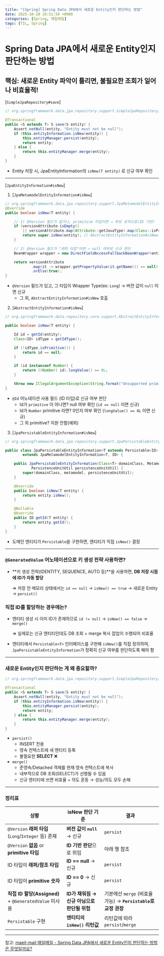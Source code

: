 ```yaml
---
title: "[Spring] Spring Data JPA에서 새로운 Entity인지 판단하는 방법"
date: 2025-10-20 19:51:59 +0900
categories: [Spring, 매일메일]
tags: [TIL, Spring]
---
```


# Spring Data JPA에서 새로운 Entity인지 판단하는 방법
## 핵심: 새로운 Entity 파악이 틀리면, 불필요한 조회가 일어나 비효율적!

[`SimpleJpaRepository#save`]

```java
// org.springframework.data.jpa.repository.support.SimpleJpaRepository;

@Transactional
public <S extends T> S save(S entity) {
    Assert.notNull(entity, "Entity must not be null");
    if (this.entityInformation.isNew(entity)) {
        this.entityManager.persist(entity);
        return entity;
    } else {
        return this.entityManager.merge(entity);
    }
}
```

- Entity 저장 시, JpaEntityInformation의 `isNew(T entity)` 로 신규 여부 확인

---

[`JpaEntityInformation#isNew`]

1) [`JpaMetamodelEntityInformation#isNew`]

  ```java
  // org.springframework.data.jpa.repository.support.JpaMetamodelEntityInformation
  @Override
  public boolean isNew(T entity) {
  
      // 1) @Version 필드가 없거나, primitive 타입이면 → 부모 로직으로(ID 기반)
      if (versionAttribute.isEmpty()
          || versionAttribute.map(Attribute::getJavaType).map(Class::isPrimitive).orElse(false)) {
          return super.isNew(entity); // AbstractEntityInformation#isNew
      }
  
      // 2) @Version 필드가 "래퍼 타입"이면 → null 여부로 신규 판단
      BeanWrapper wrapper = new DirectFieldAccessFallbackBeanWrapper(entity);
  
      return versionAttribute
              .map(it -> wrapper.getPropertyValue(it.getName()) == null)
              .orElse(true);
  }
  ```
  
  - `@Version` 필드가 있고, 그 타입이  Wrapper Type(ex: `Long`) → 버전 값이 `null` 이면 신규
    - 그 외, `AbstractEntityInformation#isNew` 호출

2) [`AbstractEntityInformation#isNew`]

```java
// org.springframework.data.repository.core.support.AbstractEntityInformation

public boolean isNew(T entity) {

    Id id = getId(entity);
    Class<ID> idType = getIdType();

    if (!idType.isPrimitive()) {
        return id == null;
    }

    if (id instanceof Number) {
        return ((Number) id).longValue() == 0L;
    }

    throw new IllegalArgumentException(String.format("Unsupported primitive id type %s", idType));
}
```

- `@Id` 어노테이션 사용 필드 (ID 타입)로 신규 여부 판단
  - Id가 `primitive` 이 아니면? null 여부 확인 (`id == null` 이면 신규)
  - Id가 `Number` primitive 라면? 0인지 여부 확인 (`longValue() == 0L` 이면 신규)
  - 그 외 primitive? 지원 안함(예외)

3) [`JpaPersistableEntityInformation#isNew`]

```java
// org.springframework.data.jpa.repository.support.JpaPersistableEntityInformation

public class JpaPersistableEntityInformation<T extends Persistable<ID>, ID> 
        extends JpaMetamodelEntityInformation<T, ID> {

    public JpaPersistableEntityInformation(Class<T> domainClass, Metamodel metamodel, 
            PersistenceUnitUtil persistenceUnitUtil) {
        super(domainClass, metamodel, persistenceUnitUtil);
    }

    @Override
    public boolean isNew(T entity) {
        return entity.isNew();
    }

    @Nullable
    @Override
    public ID getId(T entity) {
        return entity.getId();
    }
}
```

- 도메인 엔티티가 `Persistable`을 구현하면, 엔티티가 직접 `isNew()` 결정

---

### `@GeneratedValue` 어노테이션으로 키 생성 전략 사용하면?

- **키 생성 전략(IDENTITY, SEQUENCE, AUTO 등)**을 사용하면, **DB 저장 시점에 ID가 자동 할당**

  ⇒ 저장 전 메모리 상태에서는 `id == null` → `isNew() == true` → 새로운 Entity → `persist()`


### 직접 ID를 할당하는 경우에는?

- 엔티티 생성 시 이미 ID가 존재하므로 `id != null` → `isNew() == false` → `merge()`

  ⇒ 실제로는 신규 엔티티인데도 DB 조회 + merge 복사 잡업이 수행되어 비효율

- 엔티티에서 `Persistable<T>` 인터페이스를 구현해 `isNew()`를 직접 정의하여, `JpaPersistableEntityInformation`가 정확히 신규 여부를 판단하도록 해야 함

---

### 새로운 Entity인지 판단하는 게 왜 중요할까?

```java
// org.springframework.data.jpa.repository.support.SimpleJpaRepository;

@Transactional
public <S extends T> S save(S entity) {
    Assert.notNull(entity, "Entity must not be null");
    if (this.entityInformation.isNew(entity)) {
        this.entityManager.persist(entity);
        return entity;
    } else {
        return this.entityManager.merge(entity);
    }
}
```

- `persist()`
  - INSERT 전용
  - 영속 컨텍스트에 새 엔티티 등록
  - 불필요한 **SELECT** ❌
- `merge()`
  - 준영속/Detached 객체를 현재 영속 컨텍스트에 복사
  - 내부적으로 DB 조회(SELECT)가 선행될 수 있음
  - 신규 엔티티에 쓰면 비효율 + 의도 혼동 → 성능/의도 모두 손해

---

### 정리표

| 상황 | isNew 판단 기준 | 결과 |
| --- | --- | --- |
| `@Version` **래퍼 타입**(`Long`/`Integer` 등) 존재 | **버전 값이 `null`** → 신규 | `persist` |
| `@Version` **없음** or **primitive 타입** | **ID 기반 판단**으로 위임 | 아래 행 참조 |
| ID 타입이 **래퍼/참조 타입** | **ID == null** → 신규 | `persist` |
| ID 타입이 **primitive 숫자** | **ID == 0** → 신규 | `persist` |
| **직접 ID 할당(Assigned)** + `@GeneratedValue` 미사용 | **ID가 채워짐 → 신규 아님으로 판단될 위험** | 기본에선 `merge` (비효율 가능) → **`Persistable`로 교정 권장** |
| `Persistable` 구현 | **엔티티의 `isNew()` 리턴값** | 리턴값에 따라 `persist`/`merge` |

---

참고: [maeil-mail 매일메일 - Spring Data JPA에서 새로운 Entity인지 판단하는 방법은 무엇일까요?](https://www.maeil-mail.kr/question/27)
